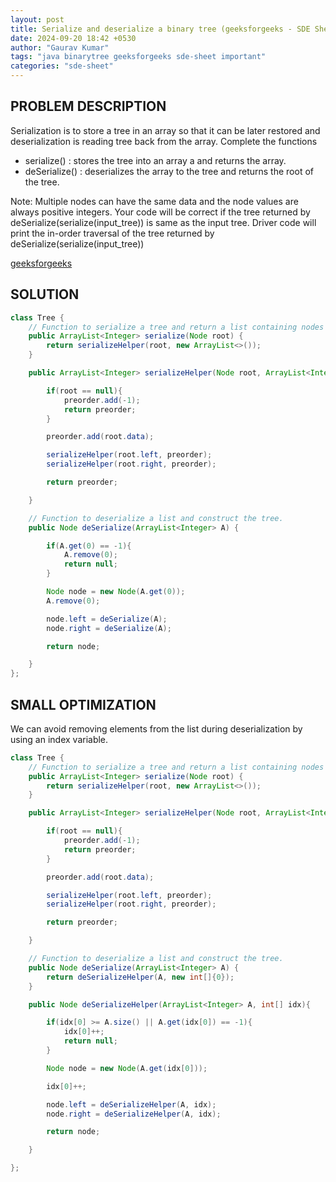 ```yaml
---
layout: post
title: Serialize and deserialize a binary tree (geeksforgeeks - SDE Sheet)
date: 2024-09-20 18:42 +0530
author: "Gaurav Kumar"
tags: "java binarytree geeksforgeeks sde-sheet important"
categories: "sde-sheet"
---
```


## PROBLEM DESCRIPTION

Serialization is to store a tree in an array so that it can be later restored and deserialization is reading tree back from the array. Complete the functions

- serialize() : stores the tree into an array a and returns the array.
- deSerialize() : deserializes the array to the tree and returns the root of the tree.

Note: Multiple nodes can have the same data and the node values are always positive integers. Your code will be correct if the tree returned by deSerialize(serialize(input_tree)) is same as the input tree. Driver code will print the in-order traversal of the tree returned by deSerialize(serialize(input_tree))

[geeksforgeeks](https://www.geeksforgeeks.org/problems/serialize-and-deserialize-a-binary-tree/1?page=8)

## SOLUTION

```java
class Tree {
    // Function to serialize a tree and return a list containing nodes of tree.
    public ArrayList<Integer> serialize(Node root) {
        return serializeHelper(root, new ArrayList<>());
    }

    public ArrayList<Integer> serializeHelper(Node root, ArrayList<Integer> preorder){

        if(root == null){
            preorder.add(-1);
            return preorder;
        }

        preorder.add(root.data);

        serializeHelper(root.left, preorder);
        serializeHelper(root.right, preorder);

        return preorder;

    }

    // Function to deserialize a list and construct the tree.
    public Node deSerialize(ArrayList<Integer> A) {

        if(A.get(0) == -1){
            A.remove(0);
            return null;
        }

        Node node = new Node(A.get(0));
        A.remove(0);

        node.left = deSerialize(A);
        node.right = deSerialize(A);

        return node;

    }
};
```

## SMALL OPTIMIZATION

We can avoid removing elements from the list during deserialization by using an index variable.

```java
class Tree {
    // Function to serialize a tree and return a list containing nodes of tree.
    public ArrayList<Integer> serialize(Node root) {
        return serializeHelper(root, new ArrayList<>());
    }

    public ArrayList<Integer> serializeHelper(Node root, ArrayList<Integer> preorder){

        if(root == null){
            preorder.add(-1);
            return preorder;
        }

        preorder.add(root.data);

        serializeHelper(root.left, preorder);
        serializeHelper(root.right, preorder);

        return preorder;

    }

    // Function to deserialize a list and construct the tree.
    public Node deSerialize(ArrayList<Integer> A) {
        return deSerializeHelper(A, new int[]{0});
    }

    public Node deSerializeHelper(ArrayList<Integer> A, int[] idx){

        if(idx[0] >= A.size() || A.get(idx[0]) == -1){
            idx[0]++;
            return null;
        }

        Node node = new Node(A.get(idx[0]));

        idx[0]++;

        node.left = deSerializeHelper(A, idx);
        node.right = deSerializeHelper(A, idx);

        return node;

    }

};
```
